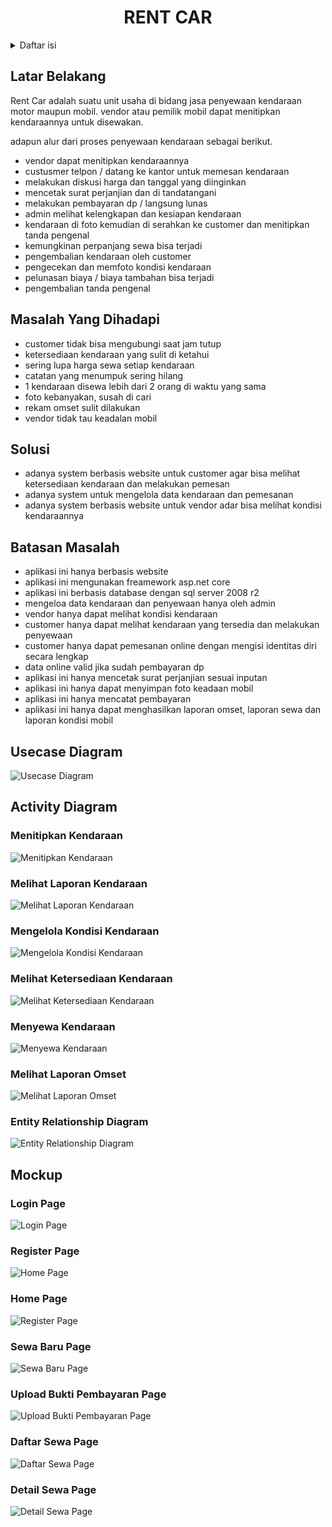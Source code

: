 <h1 align="center">RENT CAR</h1>

<!-- TABLE OF CONTENTS -->
<details>
  <summary>Daftar isi</summary>
  <ol>
    <li><a href="#latar-belakang">Latar Belakang</a></li>
    <li><a href="#masalah-yang-dihadapi">Masalah yang dihadapi</a></li>
    <li><a href="#solusi">Solusi</a></li>
    <li><a href="#batasan-masalah">Batasan Masalah</a></li>
    <li><a href="#usecase-diagram">Usecase Diagram</a></li>
    <li>
      <a href="#activity-diagram">Activity Diagram</a>
      <ul>
        <li><a href="#menitipkan-kendaraan">Menitipkan Kendaraan</a></li>
        <li><a href="#melihat-laporan-kendaraan">Melihat Laporan Kendaraan</a></li>
        <li><a href="#mengelola-kondisi-kendaraan">Mengelola Kondisi Kendaraan</a></li>
        <li><a href="#melihat-ketersediaan-kendaraan">Melihat Ketersediaan Kendaraan</a></li>
        <li><a href="#menyewa-kendaraan">Menyewa Kendaraan</a></li>
        <li><a href="#melihat-laporan-omset">Melihat Laporan Omset</a></li>
      </ul>
    </li>
    <li><a href="#entity-relationship-diagram">Entity Relationship Diagram</a></li>
    <li>
      <a href="#mockup">Mockup Diagram</a>
      <ul>
        <li><a href="#login-page">Login Page</a></li>
        <li><a href="#register-page">Register Page</a></li>
        <li><a href="#home-page">Home Page</a></li>
        <li><a href="#sewa-baru-page">Sewa Baru Page</a></li>
        <li><a href="#upload-bukti-pembayaran-page">Upload Bukti Pembayaran Page</a></li>
        <li><a href="#daftar-sewa-page">Daftar Sewa Page</a></li>
        <li><a href="#detail-sewa-page">Detail Sewa Page</a></li>
      </ul>
    </li>
  </ol>
</details>

## Latar Belakang

Rent Car adalah suatu unit usaha di bidang jasa penyewaan kendaraan motor maupun mobil. 
vendor atau pemilik mobil dapat menitipkan kendaraannya untuk disewakan.

adapun alur dari proses penyewaan kendaraan sebagai berikut.

* vendor dapat menitipkan kendaraannya
* custusmer telpon / datang ke kantor untuk memesan kendaraan
* melakukan diskusi harga dan tanggal yang diinginkan
* mencetak surat perjanjian dan di tandatangani
* melakukan pembayaran dp / langsung lunas
* admin melihat kelengkapan dan kesiapan kendaraan
* kendaraan di foto kemudian di serahkan ke customer dan menitipkan tanda pengenal
* kemungkinan perpanjang sewa bisa terjadi
* pengembalian kendaraan oleh customer
* pengecekan dan memfoto kondisi kendaraan
* pelunasan biaya / biaya tambahan bisa terjadi
* pengembalian tanda pengenal

## Masalah Yang Dihadapi

* customer tidak bisa mengubungi saat jam tutup
* ketersediaan kendaraan yang sulit di ketahui
* sering lupa harga sewa setiap kendaraan
* catatan yang menumpuk sering hilang
* 1 kendaraan disewa lebih dari 2 orang di waktu yang sama
* foto kebanyakan, susah di cari
* rekam omset sulit dilakukan
* vendor tidak tau keadalan mobil

## Solusi

* adanya system berbasis website untuk customer agar bisa melihat ketersediaan kendaraan dan melakukan pemesan
* adanya system untuk mengelola data kendaraan dan pemesanan
* adanya system berbasis website untuk vendor adar bisa melihat kondisi kendaraannya

## Batasan Masalah

* aplikasi ini hanya berbasis website
* aplikasi ini mengunakan freamework asp.net core
* aplikasi ini berbasis database dengan sql server 2008 r2
* mengeloa data kendaraan dan penyewaan hanya oleh admin
* vendor hanya dapat melihat kondisi kendaraan
* customer hanya dapat melihat kendaraan yang tersedia dan melakukan penyewaan
* customer hanya dapat pemesanan online dengan mengisi identitas diri secara lengkap
* data online valid jika sudah pembayaran dp
* aplikasi ini hanya mencetak surat perjanjian sesuai inputan
* aplikasi ini hanya dapat menyimpan foto keadaan mobil
* aplikasi ini hanya mencatat pembayaran
* aplikasi ini hanya dapat menghasilkan laporan omset, laporan sewa dan laporan kondisi mobil

## Usecase Diagram

<img src="galleries/1_usecase.jpeg" alt="Usecase Diagram">

## Activity Diagram

### Menitipkan Kendaraan

<img src="galleries/2_activity_menitipkan_kendaraan.jpeg" alt="Menitipkan Kendaraan">

### Melihat Laporan Kendaraan

<img src="galleries/6_activity_melihat_laporan_kendaraan.jpeg" alt="Melihat Laporan Kendaraan">

### Mengelola Kondisi Kendaraan

<img src="galleries/3_activity_mengelola_kondisi_kendaraan.jpeg" alt="Mengelola Kondisi Kendaraan">

### Melihat Ketersediaan Kendaraan

<img src="galleries/4_activity_melihat_ketersediaan_kendaraan.jpeg" alt="Melihat Ketersediaan Kendaraan">

### Menyewa Kendaraan

<img src="galleries/5_activity_menyewa_kendaraan.jpeg" alt="Menyewa Kendaraan">

### Melihat Laporan Omset

<img src="galleries/7_activity_melihat_laporan_omset.jpeg" alt="Melihat Laporan Omset">

### Entity Relationship Diagram

<img src="galleries/8_erd.jpeg" alt="Entity Relationship Diagram">

## Mockup

### Login Page

<img src="galleries/10_login_page.png" alt="Login Page">

### Register Page

<img src="galleries/11_register_page.png" alt="Home Page">

### Home Page

<img src="galleries/12_home_page.png" alt="Register Page">

### Sewa Baru Page

<img src="galleries/13_sewa_baru_page.png" alt="Sewa Baru Page">

### Upload Bukti Pembayaran Page

<img src="galleries/14_upload_bukti_pembayaran_page.png" alt="Upload Bukti Pembayaran Page">

### Daftar Sewa Page

<img src="galleries/15_daftar_sewa_page.png" alt="Daftar Sewa Page">

### Detail Sewa Page

<img src="galleries/16_detail_sewa_page.png" alt="Detail Sewa Page">
